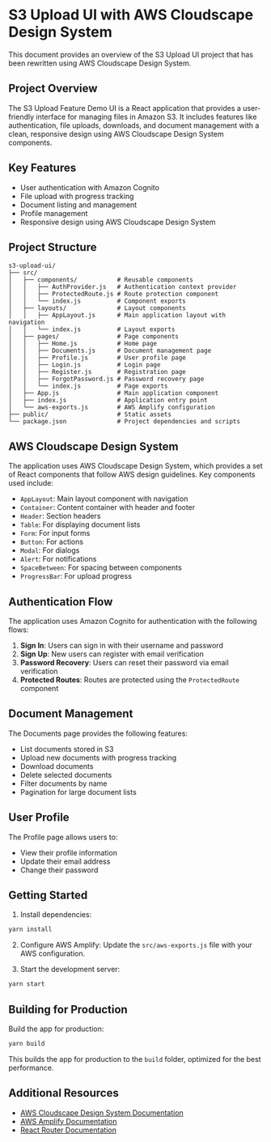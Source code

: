 # S3 Upload UI with AWS Cloudscape Design System

This document provides an overview of the S3 Upload UI project that has been rewritten using AWS Cloudscape Design System.

## Project Overview

The S3 Upload Feature Demo UI is a React application that provides a user-friendly interface for managing files in Amazon S3. It includes features like authentication, file uploads, downloads, and document management with a clean, responsive design using AWS Cloudscape Design System components.

## Key Features

- User authentication with Amazon Cognito
- File upload with progress tracking
- Document listing and management
- Profile management
- Responsive design using AWS Cloudscape Design System

## Project Structure

```
s3-upload-ui/
├── src/
│   ├── components/           # Reusable components
│   │   ├── AuthProvider.js   # Authentication context provider
│   │   ├── ProtectedRoute.js # Route protection component
│   │   └── index.js          # Component exports
│   ├── layouts/              # Layout components
│   │   ├── AppLayout.js      # Main application layout with navigation
│   │   └── index.js          # Layout exports
│   ├── pages/                # Page components
│   │   ├── Home.js           # Home page
│   │   ├── Documents.js      # Document management page
│   │   ├── Profile.js        # User profile page
│   │   ├── Login.js          # Login page
│   │   ├── Register.js       # Registration page
│   │   ├── ForgotPassword.js # Password recovery page
│   │   └── index.js          # Page exports
│   ├── App.js                # Main application component
│   ├── index.js              # Application entry point
│   └── aws-exports.js        # AWS Amplify configuration
├── public/                   # Static assets
└── package.json              # Project dependencies and scripts
```

## AWS Cloudscape Design System

The application uses AWS Cloudscape Design System, which provides a set of React components that follow AWS design guidelines. Key components used include:

- `AppLayout`: Main layout component with navigation
- `Container`: Content container with header and footer
- `Header`: Section headers
- `Table`: For displaying document lists
- `Form`: For input forms
- `Button`: For actions
- `Modal`: For dialogs
- `Alert`: For notifications
- `SpaceBetween`: For spacing between components
- `ProgressBar`: For upload progress

## Authentication Flow

The application uses Amazon Cognito for authentication with the following flows:

1. **Sign In**: Users can sign in with their username and password
2. **Sign Up**: New users can register with email verification
3. **Password Recovery**: Users can reset their password via email verification
4. **Protected Routes**: Routes are protected using the `ProtectedRoute` component

## Document Management

The Documents page provides the following features:

- List documents stored in S3
- Upload new documents with progress tracking
- Download documents
- Delete selected documents
- Filter documents by name
- Pagination for large document lists

## User Profile

The Profile page allows users to:

- View their profile information
- Update their email address
- Change their password

## Getting Started

1. Install dependencies:
```bash
yarn install
```

2. Configure AWS Amplify:
Update the `src/aws-exports.js` file with your AWS configuration.

3. Start the development server:
```bash
yarn start
```

## Building for Production

Build the app for production:
```bash
yarn build
```

This builds the app for production to the `build` folder, optimized for the best performance.

## Additional Resources

- [AWS Cloudscape Design System Documentation](https://cloudscape.design/)
- [AWS Amplify Documentation](https://docs.amplify.aws/)
- [React Router Documentation](https://reactrouter.com/)

